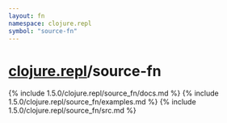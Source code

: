 ```yaml
---
layout: fn
namespace: clojure.repl
symbol: "source-fn"
---
```


# [clojure.repl](../)/source-fn

{% include 1.5.0/clojure.repl/source_fn/docs.md %}
{% include 1.5.0/clojure.repl/source_fn/examples.md %}
{% include 1.5.0/clojure.repl/source_fn/src.md %}

